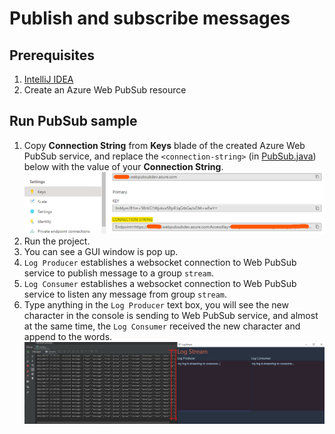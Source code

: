 # Publish and subscribe messages

## Prerequisites

1. [IntelliJ IDEA](https://www.jetbrains.com/idea/)
3. Create an Azure Web PubSub resource

## Run PubSub sample
1. Copy **Connection String** from **Keys** blade of the created Azure Web PubSub service, and replace the `<connection-string>` (in [PubSub.java](src/main/java/PubSub.java#L7)) below with the value of your **Connection String**.
![connection string](../../../docs/images/portal_conn.png)
2. Run the project.
3. You can see a GUI window is pop up.
4. `Log Producer` establishes a websocket connection to Web PubSub service to publish message to a group `stream`.
5. `Log Consumer` establishes a websocket connection to Web PubSub service to listen any message from group `stream`.
6. Type anything in the `Log Producer` text box, you will see the new character in the console is sending to Web PubSub service, and almost at the same time, the `Log Consumer` received the new character and append to the words.
![chat room](../../../docs/images/sample-java-logstream-gui.png)
